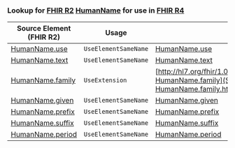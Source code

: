 ### Lookup for [FHIR R2](https://hl7.org/fhir/DSTU2/) [HumanName](https://hl7.org/fhir/DSTU2/HumanName.html) for use in [FHIR R4](https://hl7.org/fhir/R4/)

| Source Element (FHIR R2) | Usage | Target |
| -------------- | ----- | ------ |
| [HumanName.use](https://hl7.org/fhir/DSTU2/HumanName.html#resource) | `UseElementSameName` | [HumanName.use](https://hl7.org/fhir/R4/HumanName.html#resource) |
| [HumanName.text](https://hl7.org/fhir/DSTU2/HumanName.html#resource) | `UseElementSameName` | [HumanName.text](https://hl7.org/fhir/R4/HumanName.html#resource) |
| [HumanName.family](https://hl7.org/fhir/DSTU2/HumanName.html#resource) | `UseExtension` | [http://hl7.org/fhir/1.0/StructureDefinition/extension-HumanName.family](StructureDefinition-ext-R2-HumanName.family.html) |
| [HumanName.given](https://hl7.org/fhir/DSTU2/HumanName.html#resource) | `UseElementSameName` | [HumanName.given](https://hl7.org/fhir/R4/HumanName.html#resource) |
| [HumanName.prefix](https://hl7.org/fhir/DSTU2/HumanName.html#resource) | `UseElementSameName` | [HumanName.prefix](https://hl7.org/fhir/R4/HumanName.html#resource) |
| [HumanName.suffix](https://hl7.org/fhir/DSTU2/HumanName.html#resource) | `UseElementSameName` | [HumanName.suffix](https://hl7.org/fhir/R4/HumanName.html#resource) |
| [HumanName.period](https://hl7.org/fhir/DSTU2/HumanName.html#resource) | `UseElementSameName` | [HumanName.period](https://hl7.org/fhir/R4/HumanName.html#resource) |
